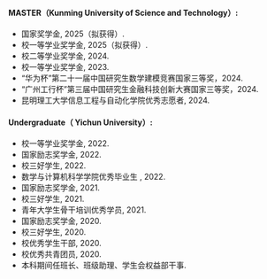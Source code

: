 #### MASTER（Kunming University of Science and Technology）:  
- 国家奖学金, 2025（拟获得）.  
- 校一等学业奖学金, 2025（拟获得）.  
- 校二等学业奖学金, 2024.  
- 校一等学业奖学金, 2023.  
- “华为杯”第二十一届中国研究生数学建模竞赛国家三等奖，2024.
- “广州工行杯”第三届中国研究生金融科技创新大赛国家三等奖，2024.
- 昆明理工大学信息工程与自动化学院优秀志愿者, 2024.  

#### Undergraduate（ Yichun University）:  
- 校一等学业奖学金, 2022.  
- 国家励志奖学金, 2022.  
- 校三好学生, 2022.  
- 数学与计算机科学学院优秀毕业生 , 2022. 
- 国家励志奖学金, 2021.  
- 校三好学生, 2021. 
- 青年大学生骨干培训优秀学员, 2021. 
- 国家励志奖学金, 2020.  
- 校三好学生, 2020. 
- 校优秀学生干部, 2020. 
- 校优秀共青团员, 2020. 
- 本科期间任班长、班级助理、学生会权益部干事. 